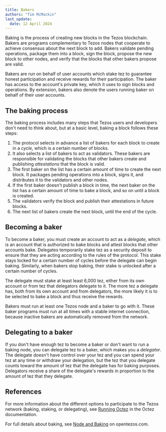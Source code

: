 ```yaml
---
title: Bakers
authors: "Tim McMackin"
last_update:
  date: 12 April 2024
---
```


Baking is the process of creating new blocks in the Tezos blockchain.
Bakers are programs complementary to Tezos nodes that cooperate to achieve consensus about the next block to add.
Bakers validate pending operations, package them into a block, sign the block, propose the new block to other nodes, and verify that the blocks that other bakers propose are valid.

Bakers are run on behalf of user accounts which stake tez to guarantee honest participation and receive rewards for their participation.
The baker has access to the account's private key, which it uses to sign blocks and operations.
By extension, bakers also denote the users running baker on behalf of their user accounts.

## The baking process

The baking process includes many steps that Tezos users and developers don't need to think about, but at a basic level, baking a block follows these steps:

1. The protocol selects in advance a list of bakers for each block to create in a _cycle_, which is a certain number of blocks.
1. It also selects a list of bakers to act as validators.
These bakers are responsible for validating the blocks that other bakers create and publishing _attestations_ that the block is valid.
1. The first baker on the list has a certain amount of time to create the next block.
It packages pending operations into a block, signs it, and distributes it to the validators and other nodes.
1. If the first baker doesn't publish a block in time, the next baker on the list has a certain amount of time to bake a block, and so on until a block is created.
1. The validators verify the block and publish their attestations in future blocks.
1. The next list of bakers create the next block, until the end of the cycle.

## Becoming a baker

To become a baker, you must create an account to act as a _delegate_, which is an account that is authorized to bake blocks and attest blocks that other accounts bake.
Delegates temporarily stake tez as a security deposit to ensure that they are acting according to the rules of the protocol.
This stake stays locked for a certain number of cycles before the delegate can begin baking.
Similarly, when bakers stop baking, their stake is unlocked after a certain number of cycles.

The delegate must stake at least least 6,000 tez, either from its own account or from tez that delegators delegate to it.
The more tez a delegate has, both from its own account and from delegators, the more likely it is to be selected to bake a block and thus receive the rewards.

Bakers must run at least one Tezos node and a baker to go with it.
These baker programs must run at all times with a stable internet connection, because inactive bakers are automatically removed from the network.

## Delegating to a baker

If you don't have enough tez to become a baker or don't want to run a baking node, you can delegate tez to a baker, which makes you a _delegator_.
The delegate doesn't have control over your tez and you can spend your tez at any time or withdraw your delegation, but the tez that you delegate counts toward the amount of tez that the delegate has for baking purposes.
Delegators receive a share of the delegate's rewards in proportion to the amount of tez that they delegate.

## References

For more information about the different options to participate to the Tezos network (baking, staking, or delegating), see [Running Octez](https://tezos.gitlab.io/introduction/howtorun.htm) in the Octez documentation.

For full details about baking, see [Node and Baking](https://opentezos.com/node-baking/baking/introduction/) on opentezos.com.
